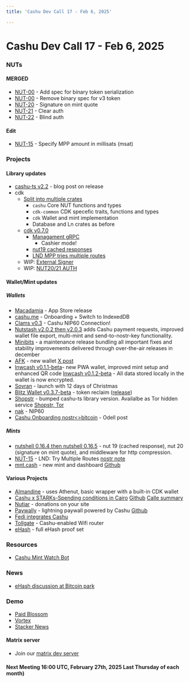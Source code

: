 ```yaml
---
title: 'Cashu Dev Call 17 - Feb 6, 2025'

---
```


# Cashu Dev Call 17 - Feb 6, 2025

### NUTs
#### MERGED
* [NUT-00](https://github.com/cashubtc/nuts/pull/199) - Add spec for binary token serialization
* [NUT-00](https://github.com/cashubtc/nuts/pull/202) - Remove binary spec for v3 token 
* [NUT-20](https://github.com/cashubtc/nuts/blob/main/20.md) - Signature on mint quote
* [NUT-21](https://github.com/cashubtc/nuts/blob/main/21.md) - Clear auth
* [NUT-22](https://github.com/cashubtc/nuts/blob/main/22.md) - Blind auth
#### Edit
* [NUT-15](https://github.com/cashubtc/nuts/pull/220) - Specify MPP amount in millisats (msat) 

### Projects

#### Library updates
* [cashu-ts v2.2](https://yakihonne.com/article/naddr1qvzqqqr4gupzph0s8t9gtt0q88n8gt2mau7lx5klrxws6v0z9wv93eld4pwt8wa7qqxnzden8q6nqvfkxsunzvf5caevwd) - blog post on release
* cdk
    * [Split into multiple crates](https://github.com/cashubtc/cdk/pull/519) 
        * `cashu` Core NUT functions and types
        * `cdk-common` CDK specefic traits, functions and types 
        * `cdk` Wallet and mint implementation
        * Database and Ln crates as before
    * [cdk v0.7.0](https://github.com/cashubtc/cdk/releases/tag/v0.7.0)
        * [Managament gRPC](https://github.com/cashubtc/cdk/pull/543)
            * Cashier mode!
        * [nut19 cached responses](https://github.com/cashubtc/cdk/pull/361)
        * [LND MPP tries multiple routes](https://github.com/cashubtc/cdk/pull/536)
    * WIP: [External Signer](https://github.com/cashubtc/cdk/pull/509)
    * WIP: [NUT20/21 AUTH](https://github.com/cashubtc/cdk/pull/510)


#### Wallet/Mint updates
##### Wallets
* [Macadamia](https://macadamia.cash) - App Store release
* [cashu.me](https://wallet.cashu.me/) - Onboarding + Switch to IndexedDB
* [Clams v0.3](https://primal.net/e/note1ph3x59e0q5gp8gvhgslusa08e2808wx70uqd2h8wx9hsyuw4hszq0ngtuy) -  Cashu NIP60 Connection!
* [Nutstash v2.0.2 then v2.0.3](https://wallet.nutstash.app/#/wallet/) adds Cashu payment requests, improved wallet file export, multi-mint and send-to-nostr-key functionality.
* [Minibits](https://github.com/minibits-cash/minibits_wallet/releases) -  a maintenance release bundling all important fixes and stability improvements delivered through over-the-air releases in december
* [AFK](https://afk-community.xyz/app/cashu) - new  wallet [X post](https://x.com/AFK_AlignedFamK/status/1870030185698918594)
* [lnwcash v0.1.1-beta](https://njump.me/nevent1qqsph5s3r3y0g7cmr3gjphkwpwjzznrl0v2pqxmt4f5wrq34fs3eqyspzdmhxue69uhhwmm59e6hg7r09ehkuef0qgsdd2xuqzqrky7rxqtvm2wen04555hx09laqvnp33ml96aw583q47grqsqqqqqp8v7fau)- new PWA wallet, improved mint setup and enhanced QR code
[lnwcash v0.1.2-beta](https://primal.net//e/note17nvfwy5vcetg3q0urj8k606ycs9838wdfjcjh54mdnzwl5dmsh9qj3203w) -  All data stored locally in the wallet is now encrypted.
* [Sovran](https://primal.net/e/note1r3xygwlun3pe5syty8ruktl4hnpxq2z4ukx4pl6ggkendjst373sftyznf) - launch with 12 days of Christmas
* [Blitz Wallet v0.3.7-beta](https://blitz-wallet.com/) - token reclaim ([release](https://github.com/BlitzWallet/BlitzWallet/releases/tag/Android-v0.3.7-preRelease)) 
* [Shopstr](https://primal.net//e/note19w7nh8t756gl3ae9jejhmrm3q0agr552mhxkg7l4uyv8avmfpnlqwca60d) - bumped cashu-ts library version. Availalbe as Tor hidden service [Shopstr, Tor](https://primal.net//e/note13jgac672xnae55kp466u2mydvg6s2lungd6g7j0glvjyu2rg24jqt6238g)
* [nak](https://github.com/fiatjaf/nak) - NIP60 
* [Cashu Onboarding nostr<>bitcoin](https://primal.net//e/note1yxu7dtnraxjlg07xh9rpf4dc7lhnrx2dhmjnqe0js56j7x2ltsqqv507as) - Odell post

##### Mints
* [nutshell 0.16.4 then nutshell 0.16.5](https://github.com/cashubtc/nutshell/releases/tag/0.16.5) - nut 19 (cached response), nut 20 (signature on mint quote), and middleware for http compression.
* [NUT-15](https://github.com/cashubtc/nutshell/pull/692) - LND: Try Multiple Routes [nostr note](https://primal.net//e/note1k440fyfsjj07ffw5s72qev5xxasd0vtuwrzfka2ltvjarlc0yevq3z8das) 
* [mnt.cash](https://mnt.cash) - new mint and dashboard [Github](https://github.com/gandlafbtc/mint)

#### Various Projects
* [Almandine](https://lab.oak-node.net/almandine) - uses Athenut, basic wrapper with a built-in CDK wallet
* [Cashu x STARKs-Spending conditions in Cairo](https://x.com/dimahledba/status/1882078439693307921) 
[Github](https://github.com/tdelabro/cdk/tree/stow-spending-condition/spending_conditions)
[Calle summary](https://x.com/callebtc/status/1882145840862777636)
* [Nutjar](https://primal.net/e/note1ysuy4h44nvjqeyggn2gcmth9r7s4exu05jxsmc2c2w4saupymx7svj4nk0) - donations on your site
* [Paywally](https://primal.net//e/note1gm0lrul3snf9hznsmq9e7wgcac6a6n8ct4x9ppzr7e2pf5cnlpuqdn5lf9) - lightning paywall powered by Cashu [Github](https://github.com/bordalix/paywally)
* [Fedi integrates Cashu](https://x.com/fedibtc/status/1867689651743731719)
* [Tollgate](https://primal.net//e/note1pryz55yfkhmgw644kcpzfmv0mq7xg54jk2zks2jmzfn2swhakgqslnm00h) - Cashu-enabled Wifi router
* [eHash](https://primal.net//e/note1td46gvx00ruevlksh2ll0wrcul2rz9u98k42z4e2pxxu4mc8dw3qu3euzm) - full eHash proof set


### Resources
* [Cashu Mint Watch Bot](https://njump.me/npub1cashu0thfukl57lgwtarn7h4jrzrg2e346zc8sjvjd8u5hheds0qlhpt92)
### News 
* [eHash discussion at Bitcoin park](https://primal.net//e/note1slgtpaq00c8he75tx39sqn8v2u80g7pta8p4xk6dua0rv5xsdhcqh4msey)


### Demo

* [Paid Blossom](https://github.com/lescuer97/paid-blossom)
* [Vortex](https://x.com/StackingSaunter/status/1886947387375034617)
* [Stacker News](https://github.com/stackernews/stacker.news/pull/1816)

#### Matrix server
- Join our [matrix dev server](https://matrix.to/#/#dev:matrix.cashu.space)

#### Next Meeting 16:00 UTC, February 27th, 2025 Last Thursday of each month)


